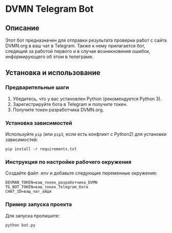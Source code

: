 # DVMN Telegram Bot

## Описание

Этот бот предназначен для отправки результата проверки работ с сайта DVMN.org в ваш чат в Telegram. Также к нему прилагается бот, следящий за работой первого и в случае возникновения ошибок, информирующего об этом в телеграме.

## Установка и использование

### Предварительные шаги

1. Убедитесь, что у вас установлен Python (рекомендуется Python 3).
2. Зарегистрируйте бота в Telegram и получите токен.
3. Получите токен разработчика DVMN.org.

### Установка зависимостей

Используйте `pip` (или `pip3`, если есть конфликт с Python2) для установки зависимостей:
```
pip install -r requirements.txt
```

### Инструкция по настройке рабочего окружения
Создайте файл .env и добавьте следующие переменные окружения:

    DEVMAN_TOKEN=ваш_токен_разработчика_DVMN
    TG_BOT_TOKEN=ваш_токен_Telegram_бота
    CHAT_ID=ващ_чат_айди

### Пример запуска проекта
Для запуска пропишите:

```
python bot.py
```

